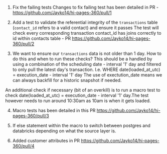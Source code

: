 1. Fix the failing tests
Changes to fix failing test has been detailed in PR - https://github.com/Jayko14/hi-pages-360/pull/1

2. Add a test to validate the referential integrity of the `transactions` table (`contact_id` refers to a valid contact) and ensure it passes
The test will check every corresponding transaction contact_id has joins correctly to id within contacts table - PR https://github.com/Jayko14/hi-pages-360/pull/2

3. We want to ensure our `transactions` data is not older than 1 day. How to do this and when to run these checks?
This should be a handled by using a combination of the scheduling date - interval '1' day and filtered to only pull the latest day's transaction.
I.e. WHERE date(loaded_at_utc) = execution_date  - interval '1' day
The use of exectution_date means we can always backfill for a historic snapshot if needed.

An additional check if necessary (bit of an overkill) is to run a macro test to check date(loaded_at_utc) = execution_date  - interval '1' day.The test however needs to run around 10:30am as 10am is when it gets loaded.

4. Macro tests has been detailed in this PR https://github.com/Jayko14/hi-pages-360/pull/3

5. If else statement within the macro to switch between postgres and databricks depending on what the source layer is.

6. Added customer attributes in PR https://github.com/Jayko14/hi-pages-360/pull/4
